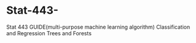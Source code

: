 # Stat-443-
Stat 443 GUIDE(multi-purpose machine learning algorithm) Classification and Regression Trees and Forests
